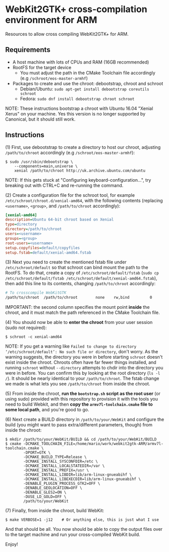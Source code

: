 # WebKit2GTK+ cross-compilation environment for ARM

Resources to allow cross compiling WebKit2GTK+ for ARM.


## Requirements

* A host machine with lots of CPUs and RAM (16GB recommended)
* RootFS for the target device
  - You must adjust the path in the CMake Toolchain file accordingly (e.g `/schroot/eos-master-armhf`)
* Packages to create and use the chroot: debootstrap, chroot and schroot
  - Debian/Ubuntu: `sudo apt-get install debootstrap coreutils schroot`
  - Fedora: `sudo dnf install debootstrap chroot schroot`

NOTE: These instructions bootstrap a chroot with Ubuntu 16.04 "Xenial Xerus" on your machine. Yes this version is no longer supported by Canonical, but it should still work.


## Instructions

(1) First, use debootstrap to create a directory to host our chroot, adjusting `/path/to/chroot` accordingly (e.g `/schroot/eos-master-armhf`):
```
$ sudo /usr/sbin/debootstrap \
    --components=main,universe \
    xenial /path/to/chroot http://uk.archive.ubuntu.com/ubuntu
```
NOTE: If this gets stuck at "Configuring keyboard-configuration...", try breaking out with CTRL+C and re-running the command.

(2) Create a configuration file for the schroot tool, for example `/etc/schroot/chroot.d/xenial-amd64`, with the following contents (replacing `<username>`, `<group>`, and `/path/to/chroot` accordingly):
```ini
[xenial-amd64]
description=Ubuntu 64-bit chroot based on Xenial
type=directory
directory=/path/to/chroot
users=<username>
groups=<group>
root-users=<username>
setup.copyfiles=default/copyfiles
setup.fstab=default/xenial-amd64.fstab
```

(3) Next you need to create the mentioned fstab file under `/etc/schroot/default` so that schroot can bind mount the path to the RootFS. To do that, create a copy of `/etc/schroot/default/fstab` (`sudo cp /etc/schroot/default/fstab /etc/schroot/default/xenial-amd64.fstab`), then add this line to its contents, changing `/path/to/chroot` accordingly:
```bash
# To crosscompile WebKitGTK
/path/to/chroot  /path/to/chroot        none    rw,bind         0       0
```
IMPORTANT: the second column specifies the mount point **inside** the chroot, and it must match the path referenced in the CMake Toolchain file.

(4) You should now be able to **enter the chroot** from your user session (sudo not required):
```
$ schroot -c xenial-amd64
```
NOTE: If you get a warning like `Failed to change to directory ‘/etc/schroot/default’: No such file or directory`, don't worry. As the warning suggests, the directory you were in before starting `schroot` doesn't exist inside the chroot. Chroots often have far fewer things installed, and running `schroot` without `--directory` attempts to chdir into the directory you were in before. You can confirm this by looking at the root directory (`ls -l /`). It should be nearly identical to your `/path/to/chroot`. The fstab change we made is what lets you see `/path/to/chroot` from inside the chroot.

(5) From inside the chroot, **run the `bootstrap.sh` script as the root user** (or using sudo) provided with this repository to provision it with the tools you need to build Webkit, and then **copy the `armv7l-toolchain.cmake` file to some local path**, and you're good to go.

(6) Next create a BUILD directory in `/path/to/your/WebKit` and configure the build (you might want to pass extra/different parameters, though) from inside the chroot:
```
$ mkdir /path/to/your/WebKit/BUILD && cd /path/to/your/WebKit/BUILD
$ cmake -DCMAKE_TOOLCHAIN_FILE=/home/mario/work/webkit2gtk-ARM/armv7l-toolchain.cmake \
        -DPORT=GTK \
        -DCMAKE_BUILD_TYPE=Release \
        -DCMAKE_INSTALL_SYSCONFDIR=/etc \
        -DCMAKE_INSTALL_LOCALSTATEDIR=/var \
        -DCMAKE_INSTALL_PREFIX=/usr \
        -DCMAKE_INSTALL_LIBDIR=lib/arm-linux-gnueabihf \
        -DCMAKE_INSTALL_LIBEXECDIR=lib/arm-linux-gnueabihf \
        -DENABLE_PLUGIN_PROCESS_GTK2=OFF \
        -DENABLE_GEOLOCATION=OFF \
        -DENABLE_GLES2=ON \
        -DUSE_LD_GOLD=OFF \
        /path/to/your/WebKit
```

(7) Finally, from inside the chroot, build WebKit:
```console
$ make VERBOSE=1 -j12    # Or anything else, this is just what I use
```

And that should be all. You now should be able to copy the output files over to the target machine and run your cross-compiled WebKit build.

Enjoy!
